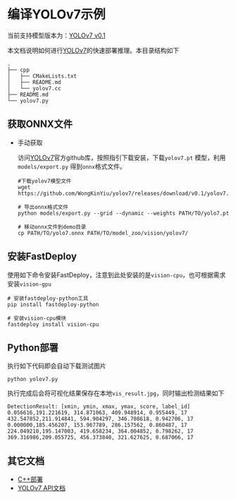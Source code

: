 # 编译YOLOv7示例

当前支持模型版本为：[YOLOv7 v0.1](https://github.com/WongKinYiu/yolov7/releases/tag/v0.1)

本文档说明如何进行[YOLOv7](https://github.com/WongKinYiu/yolov7)的快速部署推理。本目录结构如下

```
.
├── cpp
│   ├── CMakeLists.txt
│   ├── README.md
│   └── yolov7.cc
├── README.md
└── yolov7.py
```

## 获取ONNX文件

- 手动获取

  访问[YOLOv7](https://github.com/WongKinYiu/yolov7/releases/tag/v0.1)官方github库，按照指引下载安装，下载`yolov7.pt` 模型，利用 `models/export.py` 得到`onnx`格式文件。



  ```
  #下载yolov7模型文件
  wget https://github.com/WongKinYiu/yolov7/releases/download/v0.1/yolov7.pt

  # 导出onnx格式文件
  python models/export.py --grid --dynamic --weights PATH/TO/yolo7.pt

  # 移动onnx文件到demo目录
  cp PATH/TO/yolo7.onnx PATH/TO/model_zoo/vision/yolov7/
  ```

## 安装FastDeploy

使用如下命令安装FastDeploy，注意到此处安装的是`vision-cpu`，也可根据需求安装`vision-gpu`

```
# 安装fastdeploy-python工具
pip install fastdeploy-python

# 安装vision-cpu模块
fastdeploy install vision-cpu
```
## Python部署

执行如下代码即会自动下载测试图片
```
python yolov7.py
```

执行完成后会将可视化结果保存在本地`vis_result.jpg`，同时输出检测结果如下
```
DetectionResult: [xmin, ymin, xmax, ymax, score, label_id]
0.056616,191.221619, 314.871063, 409.948914, 0.955449, 17
432.547852,211.914841, 594.904297, 346.708618, 0.942706, 17
0.000000,185.456207, 153.967789, 286.157562, 0.860487, 17
224.049210,195.147003, 419.658234, 364.004852, 0.798262, 17
369.316986,209.055725, 456.373840, 321.627625, 0.687066, 17
```

## 其它文档

- [C++部署](./cpp/README.md)
- [YOLOv7 API文档](./api.md)
